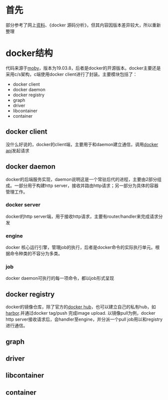 # 首先
部分参考了网上[资料](https://github.com/soh0ro0t/docker-source-analysis)、《docker 源码分析》，但其内容因版本差异较大，所以重新整理
# docker结构
代码来源于[moby](https://github.com/moby/moby)，版本为19.03.8，后者是docker的开源版本。docker主要还是采用c/s架构，c端使用docker client进行了封装。主要模块包括了：
* docker client
* docker daemon
* docker registry
* graph
* driver
* libcontainer
* container
## docker client
没什么好说的，docker的client端，主要用于和daemon建立通信，调用[docker api](https://docs.docker.com/engine/api/latest/)发起请求
## docker daemon 
docker的后端服务实现，daemon说明这是一个常驻后代的进程，主要由2部分组成。一部分用于构建http server，接收并路由http请求；另一部分为具体的容器管理工作。
### docker server
docker的http server端，用于接收http请求，主要有router/handler来完成请求分发
### engine
docker 核心运行引擎，管理job的执行，后者是docker命令的实际执行单元。根据命令种类的不容分为多类。
### job
docker daemon可执行的每一项命令，都以job形式呈现
## docker registry
docker的镜像仓库，除了官方的[docker hub](https://hub.docker.com/)，也可以建立自己的私有hub，如[harbor](https://goharbor.io/).并通过docker tag/push 完成image upload. 以镜像pull为例，docker http server接收请求后，会handler至engine，并分派一个pull job用以和registry进行通信。
## graph
## driver
## libcontainer
## container
